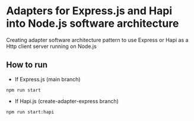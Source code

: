 # Adapters for Express.js and Hapi into Node.js software architecture
Creating adapter software architecture pattern to use Express or Hapi as a Http client server running on Node.js

## How to run
- If Express.js (main branch)
```
npm run start
```

- If Hapi.js (create-adapter-express branch)
```
npm run start:hapi
```


